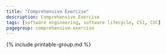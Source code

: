 ```yaml
---
title: "Comprehensive Exercise"
description: Comprehensive Exercise
tags: [software engineering, software lifecycle, CS1, CSC]
pagegroup: comprehensive-exercise
---
```


{% include printable-group.md %}
